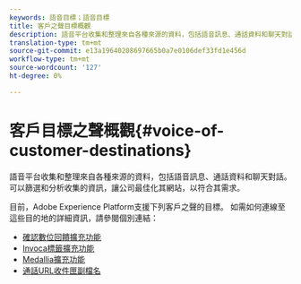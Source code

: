 ```yaml
---
keywords: 語音目標；語音目標
title: 客戶之聲目標概觀
description: 語音平台收集和整理來自各種來源的資料，包括語音訊息、通話資料和聊天對話。 可以篩選和分析收集的資訊，讓公司最佳化其網站，以符合其需求。
translation-type: tm+mt
source-git-commit: e13a19640208697665b0a7e0106def33fd1e456d
workflow-type: tm+mt
source-wordcount: '127'
ht-degree: 0%

---
```



# 客戶目標之聲概觀{#voice-of-customer-destinations}

語音平台收集和整理來自各種來源的資料，包括語音訊息、通話資料和聊天對話。 可以篩選和分析收集的資訊，讓公司最佳化其網站，以符合其需求。

目前，Adobe Experience Platform支援下列客戶之聲的目標。 如需如何連線至這些目的地的詳細資訊，請參閱個別連結：

- [確認數位回饋擴充功能](./confirmit-digital-feedback.md)
- [Invoca標籤擴充功能](./invoca.md)
- [Medallia擴充功能](./medallia.md)
- [通話URL收件匣副檔名](./talkurl.md)
